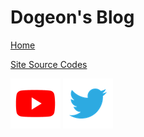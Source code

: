 # Dogeon's Blog

[Home](https://dogeon188.github.io)

[Site Source Codes](https://github.com/Dogeon188/dogeon188.github.io)

[<img src="./img/links/youtube.png" width=80 alt="Youtube Channel">](https://www.youtube.com/channel/UCapFOd5gDDMNszKmVPKo9JQ)
[<img src="./img/links/twitter.png" width=80 alt="Twitter">](https://twitter.com/dogeon188)
